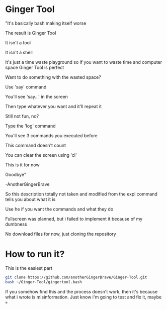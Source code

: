 # Ginger Tool
"It's basically bash making itself worse

The result is Ginger Tool

It isn't a tool

It isn't a shell

It's just a time waste playground so if you want to waste time and computer space Ginger Tool is perfect


Want to do something with the wasted space?

Use 'say' command

You'll see 'say...' in the screen

Then type whatever you want and it'll repeat it

Still not fun, no?

Type the 'log' command

You'll see 3 commands you executed before

This command doesn't count

You can clear the screen using 'cl'

This is it for now

Goodbye"


-AnotherGingerBrave


So this description totally not taken and modified from the expl command tells you about what it is


Use he if you want the commands and what they do

Fullscreen was planned, but i failed to implement it because of my dumbness


No download files for now, just cloning the repository

# How to run it?
This is the easiest part

```bash
git clone https://github.com/anotherGingerBrave/Ginger-Tool.git
bash ~/Ginger-Tool/gingertool.bash
```

If you somehow find this and the process doesn't work, then it's because what i wrote is misinformation. Just know i'm going to test and fix it, maybe 💀
